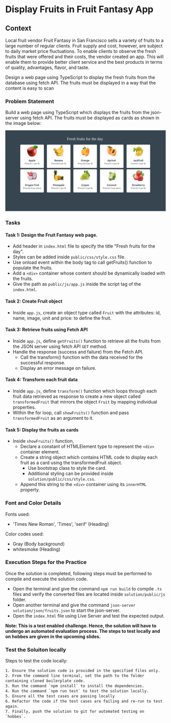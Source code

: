 # Display Fruits in Fruit Fantasy App

## Context

Local fruit vendor Fruit Fantasy in San Francisco sells a variety of fruits to a large number of regular clients. Fruit supply and cost, however, are subject to daily market price fluctuations. To enable clients to observe the fresh fruits that were offered and their costs, the vendor created an app. This will enable them to provide better client service and the best products in terms of quality, advantages, flavor, and taste.​

Design a web page using TypeScript to display the fresh fruits from the database using fetch API. The fruits must be displayed in a way that the content is easy to scan

### Problem Statement

Build a web page using TypeScript which displays the fruits from the json-server using fetch API.​
The fruits must be displayed as cards as shown in the image below:

![](./fruit-fantasy.png)

### Tasks

#### Task 1: Design the Fruit Fantasy web page. 

- Add header in `index.html` file to specify the title "Fresh fruits for the day".​
- Styles can be added inside `public/css/style.css` file​.
- Use onload event within the body tag to call getFruits() function to populate the fruits.
- Add a `<div>` container whose content should be dynamically loaded with the fruits.​
- Give the path as `public/js/app.js` inside the script tag of the `index.html`.​

#### Task 2: Create Fruit object
- Inside `app.js`, create an object type called `Fruit` with the attributes: id, name, image, unit and price: to define the fruit.​

#### Task 3: Retrieve fruits using Fetch API
- Inside `app.js`, define `getFruits()` function to retrieve all the fruits from the JSON server using fetch API `GET` method.
- Handle the response (success and failure) from the Fetch API.​
    - Call the transform() function with the data received for the successful response.​
    - Display an error message on failure.​

#### Task 4: Transform each fruit data 
- Inside `app.js`, define `transform()` function which loops through each fruit data retrieved as response to create a new object called `transformedFruit` that mirrors the object `Fruit` by mapping individual properties.​
- Within the for loop, call `showFruits()` function and pass `transformedFruit` as an argument to it.​

#### Task 5: Display the fruits as cards

- Inside `showFruits()` function, 
    - Declare a constant of HTMLElement type to represent  the `<div>` container element.​
    - Create a string object which contains HTML code to display each fruit as a card using the transformedFruit object. 
        - Use bootstrap class to style the card. ​
        - Additional styling can be provided inside `solution/public/css/style.css`.​
    - Append this string to the `<div>` container using its `innerHTML` property.​


### Font and Color Details
Fonts used:
- 'Times New Roman', 'Times', 'serif' (Heading)

Color codes used:
- Gray (Body background)
- whitesmoke (Heading)

### Execution Steps for the Practice​

Once the solution is completed, following steps must be performed to compile and execute the solution code.
- Open the terminal and give the command `npm run build` to compile `.ts` files and verify the converted files are located inside `solution/public/js` folder.
- Open another terminal and give the command `json-server solution/json/fruits.json` to start the json-server.
- Open the `index.html` file using Live Server and test the expected output.​

**Note: This is a test enabled challenge. Hence, the solution will have to undergo an automated evaluation process. The steps to test locally and on hobbes are given in the upcoming slides.**

### Test the Soluiton locally
Steps to test the code locally:

    1. Ensure the solution code is provided in the specified files only.
    2. From the command line terminal, set the path to the folder containing cloned boilerplate code.
    3. Run the command `npm install` to install the dependencies.
    4. Run the command `npm run test` to test the solution locally.
    5. Ensure all the test cases are passing locally 
    6. Refactor the code if the test cases are failing and re-run to test again.​
    7. Finally, push the solution to git for automated testing on `hobbes`.

 ​


